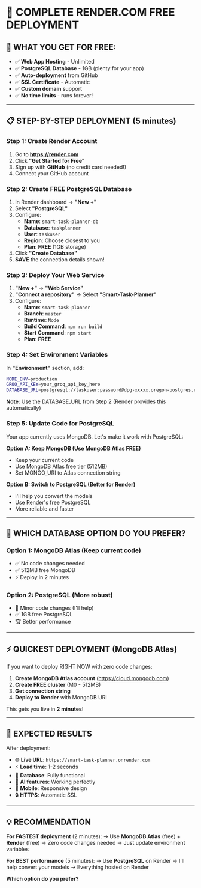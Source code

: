 # 🚀 COMPLETE RENDER.COM FREE DEPLOYMENT

## 🎯 WHAT YOU GET FOR FREE:
- ✅ **Web App Hosting** - Unlimited
- ✅ **PostgreSQL Database** - 1GB (plenty for your app)
- ✅ **Auto-deployment** from GitHub
- ✅ **SSL Certificate** - Automatic
- ✅ **Custom domain** support
- ✅ **No time limits** - runs forever!

---

## 📋 STEP-BY-STEP DEPLOYMENT (5 minutes)

### Step 1: Create Render Account
1. Go to **https://render.com**
2. Click **"Get Started for Free"**
3. Sign up with **GitHub** (no credit card needed!)
4. Connect your GitHub account

### Step 2: Create FREE PostgreSQL Database
1. In Render dashboard → **"New +"**
2. Select **"PostgreSQL"**
3. Configure:
   - **Name**: `smart-task-planner-db`
   - **Database**: `taskplanner`
   - **User**: `taskuser`
   - **Region**: Choose closest to you
   - **Plan**: **FREE** (1GB storage)
4. Click **"Create Database"**
5. **SAVE** the connection details shown!

### Step 3: Deploy Your Web Service
1. **"New +"** → **"Web Service"**
2. **"Connect a repository"** → Select **"Smart-Task-Planner"**
3. Configure:
   - **Name**: `smart-task-planner`
   - **Branch**: `master`
   - **Runtime**: `Node`
   - **Build Command**: `npm run build`
   - **Start Command**: `npm start`
   - **Plan**: **FREE**

### Step 4: Set Environment Variables
In **"Environment"** section, add:

```bash
NODE_ENV=production
GROQ_API_KEY=your_groq_api_key_here
DATABASE_URL=postgresql://taskuser:password@dpg-xxxxx.oregon-postgres.render.com/taskplanner
```

**Note**: Use the DATABASE_URL from Step 2 (Render provides this automatically)

### Step 5: Update Code for PostgreSQL
Your app currently uses MongoDB. Let's make it work with PostgreSQL:

**Option A: Keep MongoDB (Use MongoDB Atlas FREE)**
- Keep your current code
- Use MongoDB Atlas free tier (512MB)
- Set MONGO_URI to Atlas connection string

**Option B: Switch to PostgreSQL (Better for Render)**
- I'll help you convert the models
- Use Render's free PostgreSQL
- More reliable and faster

---

## 🔄 WHICH DATABASE OPTION DO YOU PREFER?

### Option 1: MongoDB Atlas (Keep current code)
- ✅ No code changes needed
- ✅ 512MB free MongoDB
- ⚡ Deploy in 2 minutes

### Option 2: PostgreSQL (More robust)
- 🔧 Minor code changes (I'll help)
- ✅ 1GB free PostgreSQL  
- 🏆 Better performance

---

## ⚡ QUICKEST DEPLOYMENT (MongoDB Atlas)

If you want to deploy RIGHT NOW with zero code changes:

1. **Create MongoDB Atlas account** (https://cloud.mongodb.com)
2. **Create FREE cluster** (M0 - 512MB)
3. **Get connection string**
4. **Deploy to Render** with MongoDB URI

This gets you live in **2 minutes**!

---

## 🎯 EXPECTED RESULTS

After deployment:
- 🌐 **Live URL**: `https://smart-task-planner.onrender.com`
- ⚡ **Load time**: 1-2 seconds
- 💾 **Database**: Fully functional
- 🤖 **AI features**: Working perfectly
- 📱 **Mobile**: Responsive design
- 🔒 **HTTPS**: Automatic SSL

---

## 💡 RECOMMENDATION

**For FASTEST deployment** (2 minutes):
→ Use **MongoDB Atlas** (free) + **Render** (free)
→ Zero code changes needed
→ Just update environment variables

**For BEST performance** (5 minutes):
→ Use **PostgreSQL** on Render
→ I'll help convert your models
→ Everything hosted on Render

**Which option do you prefer?**